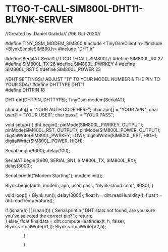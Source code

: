 # TTGO-T-CALL-SIM800L-DHT11-BLYNK-SERVER

//Created by: Daniel Grabda//
//06 Oct 2020//

#define TINY_GSM_MODEM_SIM800
#include <TinyGsmClient.h>
#include <BlynkSimpleSIM800.h>
#include "DHT.h"

#define SerialAT Serial1
//TTGO T-CALL SIM800L//
#define SIM800L_RX     27
#define SIM800L_TX     26
#define SIM800L_PWRKEY 4
#define SIM800L_RST    5
#define SIM800L_POWER  23

//DHT SETTINGS// ADJUST "11" TO YOUR MODEL NUMBER & THE PIN TO YOUR SDA//
#define DHTTYPE DHT11   
#define DHTPIN 18

DHT dht(DHTPIN, DHTTYPE);
TinyGsm modem(SerialAT);

char auth[] = "YOUR AUTH CODE HERE";
char apn[]  = "YOUR APN";
char user[] = "YOUR USER";
char pass[] = "YOUR PASS";

void setup()
{
  dht.begin();
  pinMode(SIM800L_PWRKEY, OUTPUT);
  pinMode(SIM800L_RST, OUTPUT);
  pinMode(SIM800L_POWER, OUTPUT);
  digitalWrite(SIM800L_PWRKEY, LOW);
  digitalWrite(SIM800L_RST, HIGH);
  digitalWrite(SIM800L_POWER, HIGH);
  
  Serial.begin(9600);
  delay(100);

  SerialAT.begin(9600, SERIAL_8N1, SIM800L_TX, SIM800L_RX);
  delay(3000);

  Serial.println("Modem Starting");
  modem.init();

  Blynk.begin(auth, modem, apn, user, pass, "blynk-cloud.com", 8080);
}

void loop()
{
  Blynk.run();
      delay(3000);
          float h = dht.readHumidity();
          float t = dht.readTemperature();

   if (isnan(h) || isnan(t)) {
    Serial.println("DHT stats not found, are you sure you've selected the correct pin?");
      return;        
      }
            else{
              float finaldata = dht.computeHeatIndex(t, h, false);
                  Blynk.virtualWrite(V1,t);
                    Blynk.virtualWrite(V2,h);

            }
        
            }
